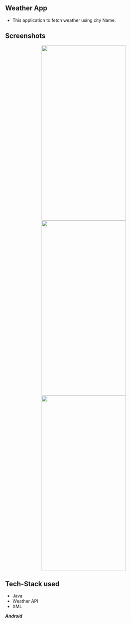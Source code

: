 ## Weather App

- This application to fetch weather using city Name.

## Screenshots
<p align="center">

  <img width="270" height="562" src="https://user-images.githubusercontent.com/74999138/189992948-bc7b6e85-1a07-4484-af90-ced732cc9264.png"/>
  <img width="270" height="562" src="https://user-images.githubusercontent.com/74999138/189993011-6aa75175-4fda-4787-a706-7c73a5274cea.png"/>
  <img width="270" height="562" src="https://user-images.githubusercontent.com/74999138/189993095-cbd3692d-b520-4361-aec2-68857dbc3e7a.png"/>


</p>


## Tech-Stack used
- Java
- Weather API
- XML


***Android***
